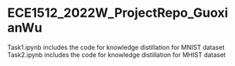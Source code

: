 # ECE1512_2022W_ProjectRepo_GuoxianWu
Task1.ipynb includes the code for knowledge distillation for MNIST dataset
Task2.ipynb includes the code for knowledge distillation for MHIST dataset
